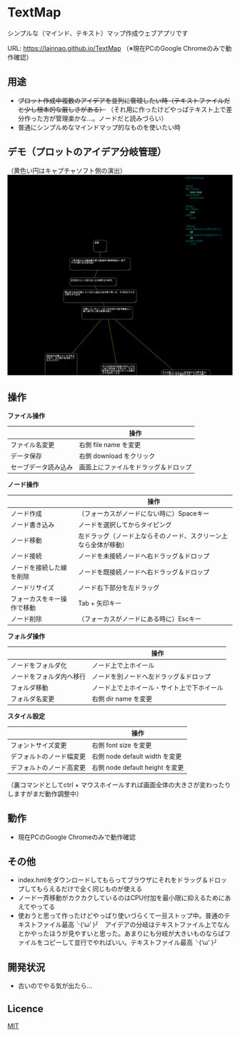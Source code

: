 TextMap
====
シンプルな（マインド、テキスト）マップ作成ウェブアプリです

URL: <https://lainnao.github.io/TextMap>  （※現在PCのGoogle Chromeのみで動作確認）



## 用途
* ~~プロット作成中複数のアイデアを並列に管理したい時（テキストファイルだと少し根本的な厳しさがある）~~ （それ用に作ったけどやっぱテキスト上で差分作った方が管理楽かな…。ノードだと読みづらい）
* 普通にシンプルめなマインドマップ的なものを使いたい時



## デモ（プロットのアイデア分岐管理）

（黄色い円はキャプチャソフト側の演出）
![result](https://github.com/lainNao/TextMap/blob/master/example.gif)



## 操作

**ファイル操作**

|     | 操作 |
| --- | --- |
| ファイル名変更 | 右側 file name を変更 |
| データ保存 | 右側 download をクリック |
| セーブデータ読み込み | 画面上にファイルをドラッグ＆ドロップ |

**ノード操作**

|     | 操作 |
| --- | --- |
| ノード作成 | （フォーカスがノードにない時に）Spaceキー |
| ノード書き込み | ノードを選択してからタイピング |
| ノード移動 | 左ドラッグ（ノード上ならそのノード、スクリーン上なら全体が移動） |
| ノード接続 | ノードを未接続ノードへ右ドラッグ＆ドロップ |
| ノードを接続した線を削除 | ノードを既接続ノードへ右ドラッグ＆ドロップ |
| ノードリサイズ | ノード右下部分を左ドラッグ |
| フォーカスをキー操作で移動 | Tab + 矢印キー |
| ノード削除 | （フォーカスがノードにある時に）Escキー |

**フォルダ操作**

|     | 操作 |
| --- | --- |
| ノードをフォルダ化 | ノード上で上ホイール |
| ノードをフォルダ内へ移行 | ノードを別ノードへ左ドラッグ＆ドロップ |
| フォルダ移動 | ノード上で上ホイール・サイト上で下ホイール |
| フォルダ名変更 | 右側 dir name を変更 |

**スタイル設定**

|     | 操作 |
| --- | --- |
| フォントサイズ変更 | 右側 font size を変更 |
| デフォルトのノード幅変更 | 右側 node default width を変更 |
| デフォルトのノード高変更 | 右側 node default height を変更|

（裏コマンドとしてctrl + マウスホイールすれば画面全体の大きさが変わったりしますがまだ動作調整中）



## 動作
* 現在PCのGoogle Chromeのみで動作確認



## その他
* index.hmlをダウンロードしてもらってブラウザにそれをドラッグ＆ドロップしてもらえるだけで全く同じものが使える
* ノード一斉移動がカクカクしているのはCPU付加を最小限に抑えるためにあえてやってる
* 使おうと思って作ったけどやっぱり使いづらくて一旦ストップ中。普通のテキストファイル最高╰(‘ω’ )╯　アイデアの分岐はテキストファイル上でなんとかやったほうが見やすいと思った。あまりにも分岐が大きいものならばファイルをコピーして並行でやればいい。テキストファイル最高╰(‘ω’ )╯



## 開発状況
* 古いのでやる気が出たら…


## Licence
[MIT](https://github.com/tcnksm/tool/blob/master/LICENCE)



